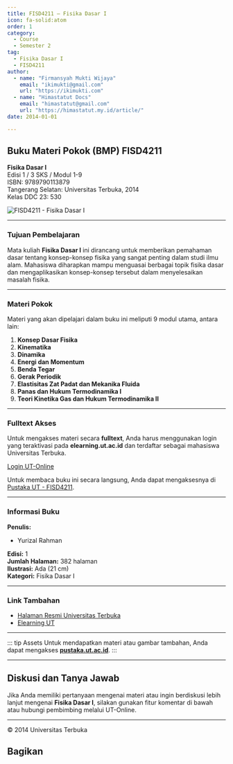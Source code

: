 ```yaml
--- 
title: FISD4211 – Fisika Dasar I
icon: fa-solid:atom
order: 1
category:
  - Course
  - Semester 2
tag:
  - Fisika Dasar I
  - FISD4211
author:
  - name: "Firmansyah Mukti Wijaya"
    email: "ikimukti@gmail.com"
    url: "https://ikimukti.com"
  - name: "Himastatut Docs"
    email: "himastatut@gmail.com"
    url: "https://himastatut.my.id/article/"
date: 2014-01-01

--- 
```


## Buku Materi Pokok (BMP) FISD4211

**Fisika Dasar I**  
Edisi 1 / 3 SKS / Modul 1-9  
ISBN: 9789790113879  
Tangerang Selatan: Universitas Terbuka, 2014  
Kelas DDC 23: 530  

![FISD4211 - Fisika Dasar I](https://pustaka.ut.ac.id/lib/wp-content/uploads/2017/01/FISD4211.jpg)

--- 

### Tujuan Pembelajaran

Mata kuliah **Fisika Dasar I** ini dirancang untuk memberikan pemahaman dasar tentang konsep-konsep fisika yang sangat penting dalam studi ilmu alam. Mahasiswa diharapkan mampu menguasai berbagai topik fisika dasar dan mengaplikasikan konsep-konsep tersebut dalam menyelesaikan masalah fisika.

--- 

### Materi Pokok

Materi yang akan dipelajari dalam buku ini meliputi 9 modul utama, antara lain:

1. **Konsep Dasar Fisika**
2. **Kinematika**
3. **Dinamika**
4. **Energi dan Momentum**
5. **Benda Tegar**
6. **Gerak Periodik**
7. **Elastisitas Zat Padat dan Mekanika Fluida**
8. **Panas dan Hukum Termodinamika I**
9. **Teori Kinetika Gas dan Hukum Termodinamika II**

--- 

### Fulltext Akses

Untuk mengakses materi secara **fulltext**, Anda harus menggunakan login yang teraktivasi pada **elearning.ut.ac.id** dan terdaftar sebagai mahasiswa Universitas Terbuka.

[Login UT-Online](http://elearning.ut.ac.id)

Untuk membaca buku ini secara langsung, Anda dapat mengaksesnya di [Pustaka UT - FISD4211](https://pustaka.ut.ac.id/lib/fisd-4211-fisika-dasar-i/).

--- 

### Informasi Buku

**Penulis:**
- Yurizal Rahman

**Edisi:** 1  
**Jumlah Halaman:** 382 halaman  
**Ilustrasi:** Ada (21 cm)  
**Kategori:** Fisika Dasar I  

--- 

### Link Tambahan

- [Halaman Resmi Universitas Terbuka](https://www.ut.ac.id)
- [Elearning UT](http://elearning.ut.ac.id)

--- 

::: tip Assets
Untuk mendapatkan materi atau gambar tambahan, Anda dapat mengakses **[pustaka.ut.ac.id](https://pustaka.ut.ac.id)**.
:::

--- 

## Diskusi dan Tanya Jawab

Jika Anda memiliki pertanyaan mengenai materi atau ingin berdiskusi lebih lanjut mengenai **Fisika Dasar I**, silakan gunakan fitur komentar di bawah atau hubungi pembimbing melalui UT-Online.

--- 

<footer>
  <p>© 2014 Universitas Terbuka</p>
</footer>


## Bagikan
<Share colorful />
<GitContributors />
<GitChangelog />
